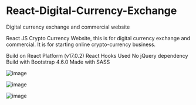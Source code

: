 # React-Digital-Currency-Exchange
Digital currency exchange and commercial website

React JS Crypto Currency Website, this is for digital currency exchange and commercial. It is for starting online crypto-currency business.

Build on React Platform (v17.0.2)
React Hooks Used
No jQuery dependency
Build with Bootstrap 4.6.0
Made with SASS

![image](https://user-images.githubusercontent.com/90876267/184049861-6cf282b0-9e44-405e-b24a-cb56f1c82373.png)

![image](https://user-images.githubusercontent.com/90876267/184049931-4fec92a8-1ef7-4751-8c05-752e5eb9a728.png)

![image](https://user-images.githubusercontent.com/90876267/184049992-b30a8551-ac8d-46ef-adfb-e7f6a7e0c25a.png)
